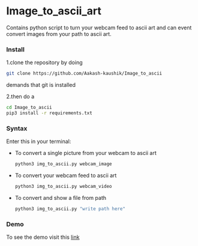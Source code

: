 # Image_to_ascii_art
Contains python script to turn your webcam feed to ascii art and can event convert images from your path to ascii art.

### Install
1.clone the repository by doing 
```bash
git clone https://github.com/Aakash-kaushik/Image_to_ascii
```
demands that git is installed

2.then do a 
```bash
cd Image_to_ascii
pip3 install -r requirements.txt
```

### Syntax
Enter this in your terminal:

* To convert a single picture from your webcam to ascii art
  ```bash
  python3 img_to_ascii.py webcam_image 
  ```
* To convert your webcam feed to ascii art
  ```bash
  python3 img_to_ascii.py webcam_video 
  ```
* To convert and show a file from path 
  ```bash
  python3 img_to_ascii.py "write path here" 
  ```
### Demo
To see the demo visit this [link](https://youtu.be/2wGIoh4S5lw)



